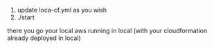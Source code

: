 1. update loca-cf.yml as you wish
2. ./start


there you go your local aws running in local (with your cloudformation already deployed in local)
